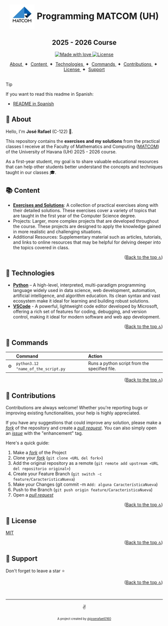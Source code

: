 <a id="top"></a>

<h1 align="center"><img src="./GH/matcom.jpeg" width="80" align="center"> Programming MATCOM (UH)</h1>

<h2 align="center">2025 - 2026 Course</h2>

<p align="center">
  <a href="#">
    <img src="https://img.shields.io/badge/made%20with-love-E760A4.svg" alt="Made with love">
  </a>
  <a href="https://opensource.org/licenses/MIT" target="_blank">
    <img src="https://img.shields.io/badge/license-MIT-green.svg" alt="License">
  </a>
</p>

<div align="center">
    <a href="#-about" target="_blank">
        About
    </a>
    <span>&nbsp;✦&nbsp;</span>
    <a href="#-content" target="_blank">
        Content
    </a>
    <span>&nbsp;✦&nbsp;</span>
    <a href="#-technologies" target="_blank">
        Technologies
    </a>
    <span>&nbsp;✦&nbsp;</span>
    <a href="#-commands" target="_blank">
        Commands
    </a>
    <span>&nbsp;✦&nbsp;</span>
    <a href="#-contributions" target="_blank">
        Contributions
    </a>
    <span>&nbsp;✦&nbsp;</span>
    <a href="#-license" target="_blank">
        License
    </a>
    <span>&nbsp;✦&nbsp;</span>
    <a href="#-support" target="_blank">
        Support
    </a>
</div>
<br>

> [!TIP]
> If you want to read this readme in Spanish:
> - [README in Spanish](https://github.com/joserafael0160/programacion-matcom-25-26/blob/main/README.md)


## 📜 About
Hello, I'm **José Rafael** (C-122) 👋.

This repository contains the **exercises and my solutions** from the practical classes I receive at the Faculty of Mathematics and Computing ([MATCOM](https://github.com/matcom)) of the University of Havana (UH) 2025 - 2026 course. 

As a first-year student, my goal is to share valuable educational resources that can help other students better understand the concepts and techniques taught in our classes 🎓.

## 📚 Content
- [**Exercises and Solutions**](#-practical-classes): A collection of practical exercises along with their detailed solutions. These exercises cover a variety of topics that are taught in the first year of the Computer Science degree.
- Projects: Larger, more complex projects that are developed throughout the course. These projects are designed to apply the knowledge gained in more realistic and challenging situations.
- Additional Resources: Supplementary material such as articles, tutorials, and links to online resources that may be helpful for delving deeper into the topics covered in class.


<p align="right">(<a href="#top">Back to the top 🔝</a>)</p>


## 🧰 Technologies
- [**Python**](https://www.python.org/) – A high-level, interpreted, multi-paradigm programming language widely used in data science, web development, automation, artificial intelligence, and algorithm education. Its clean syntax and vast ecosystem make it ideal for learning and building robust solutions.
- [**VSCode**](https://code.visualstudio.com/) - A powerful, lightweight code editor developed by Microsoft, offering a rich set of features for coding, debugging, and version control, making it ideal for modern software and web app development.


<p align="right">(<a href="#top">Back to the top 🔝</a>)</p>



## 🧞 Commands
|      | Command   | Action                                         |
| :--- | :-------- | :-------------------------------------------- |
| ⚙️    | `python3.12 "name_of_the_script.py`     | Runs a python script from the specified file.  

<p align="right">(<a href="#top">Back to the top 🔝</a>)</p>

## 🤝 Contributions

Contributions are always welcome! Whether you're reporting bugs or improving existing functionalities, your help is highly appreciated.

If you have any suggestions that could improve any solution, please make a [_fork_](https://github.com/joserafael0160/programacion-matcom-25-26/fork) of the repository and create a [_pull request_](https://github.com/joserafael0160/programacion-matcom-25-26/pulls). You can also simply open an [_issue_](https://github.com/joserafael0160/programacion-matcom-25-26/issues) with the "enhancement" tag.

Here's a quick guide:

1. Make a [_fork_](https://github.com/joserafael0160/programacion-matcom-25-26/fork) of the Project
2. Clone your [_fork_](https://github.com/joserafael0160/programacion-matcom-25-26/fork) (`git clone <URL del fork>`)
3. Add the original repository as a remote (`git remote add upstream <URL del repositorio original>`)
4. Create your Feature Branch (`git switch -c feature/CaracteristicaNueva`)
5. Make your Changes (git commit -m `Add: alguna CaracterísticaNueva`)
6. Push to the Branch (`git push origin feature/CaracteristicaNueva`)
7. Open a [_pull request_](https://github.com/joserafael0160/programacion-matcom-25-26/pulls)

<p align="right">(<a href="#top">Back to the top 🔝</a>)</p>

## 🔑 License
[MIT](https://github.com/joserafael0160/programacion-matcom-25-26/blob/main/LICENSE)

<p align="right">(<a href="#top">Back to the top 🔝</a>)</p>

## 🙏 Support
Don't forget to leave a star ⭐️

<p align="right">(<a href="#top">Back to the top 🔝</a>)</p>

<br>
<hr>
<p align="center">✌️</p>
<p align="center">
<sub><sup>A project created by <a href="https://github.com/joserafael0160">@joserafael0160</a></sup></sub>

